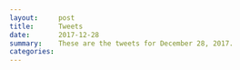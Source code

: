 ```yaml
---
layout:     post
title:      Tweets
date:       2017-12-28
summary:    These are the tweets for December 28, 2017.
categories:
---
```


